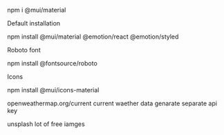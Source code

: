 npm i @mui/material

Default installation

npm install @mui/material @emotion/react @emotion/styled

Roboto font

npm install @fontsource/roboto

Icons

npm install @mui/icons-material

openweathermap.org/current   current waether data 
genarate separate api key 

unsplash lot of free iamges